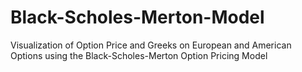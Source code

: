 # Black-Scholes-Merton-Model
Visualization of Option Price and Greeks on European and American Options using the Black-Scholes-Merton Option Pricing Model
